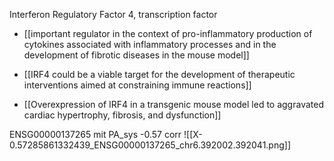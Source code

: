 Interferon Regulatory Factor 4, transcription factor
* [[important regulator in the context of pro-inflammatory production of cytokines associated with inflammatory processes and in the development of fibrotic diseases in the mouse model]]
	
* [[IRF4 could be a viable target for the development of therapeutic interventions aimed at constraining immune reactions]]
* [[Overexpression of IRF4 in a transgenic mouse model led to aggravated cardiac hypertrophy, fibrosis, and dysfunction]]
	
ENSG00000137265 mit PA_sys -0.57 corr
![[X-0.57285861332439_ENSG00000137265_chr6.392002.392041.png]]